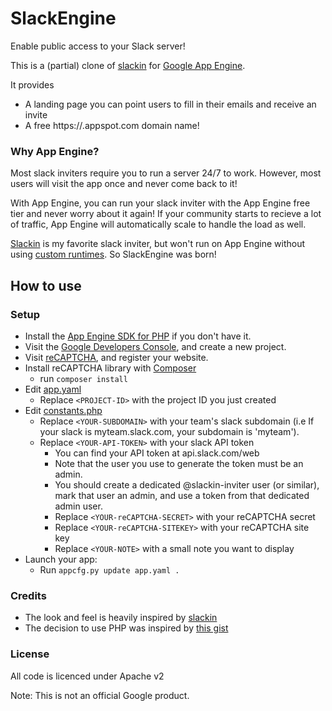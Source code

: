 # SlackEngine

Enable public access to your Slack server!

This is a (partial) clone of [slackin](http://rauchg.com/slackin) for [Google App Engine](https://cloud.google.com/appengine/).

It provides

- A landing page you can point users to fill in their emails and receive an invite
- A free https://<your-project>.appspot.com domain name!

### Why App Engine?

Most slack inviters require you to run a server 24/7 to work. However, most users will visit the app once and never come back to it!

With App Engine, you can run your slack inviter with the App Engine free tier and never worry about it again! If your community starts to recieve a lot of traffic, App Engine will automatically scale to handle the load as well.

[Slackin](http://rauchg.com/slackin) is my favorite slack inviter, but won't run on App Engine without using [custom runtimes](https://cloud.google.com/appengine/docs/managed-vms/custom-runtimes). So SlackEngine was born!

## How to use

### Setup

* Install the [App Engine SDK for PHP](https://cloud.google.com/appengine/downloads) if you don't have it.
* Visit the [Google Developers Console](https://console.developers.google.com/project), and create a new project.
* Visit [reCAPTCHA](https://www.google.com/recaptcha/admin), and register your website.
* Install reCAPTCHA library with [Composer](https://getcomposer.org/)
    * run ```composer install```
* Edit [app.yaml](app.yaml)
    * Replace ```<PROJECT-ID>``` with the project ID you just created
* Edit [constants.php](constants.php)
    * Replace ```<YOUR-SUBDOMAIN>``` with your team's slack subdomain (i.e If your slack is myteam.slack.com, your subdomain is 'myteam').
    * Replace ```<YOUR-API-TOKEN>``` with your slack API token
      * You can find your API token at api.slack.com/web
      * Note that the user you use to generate the token must be an admin.
      * You should create a dedicated @slackin-inviter user (or similar), mark that user an admin, and use a token from that dedicated admin user.
      * Replace ```<YOUR-reCAPTCHA-SECRET>``` with your reCAPTCHA secret
      * Replace ```<YOUR-reCAPTCHA-SITEKEY>``` with your reCAPTCHA site key
      * Replace ```<YOUR-NOTE>``` with a small note you want to display
* Launch your app:
    * Run ```appcfg.py update app.yaml .```

### Credits

* The look and feel is heavily inspired by [slackin](http://rauchg.com/slackin)
* The decision to use PHP was inspired by [this gist](https://gist.github.com/Topener/8b08955e13e961d14173)

### License

All code is licenced under Apache v2

Note: This is not an official Google product.